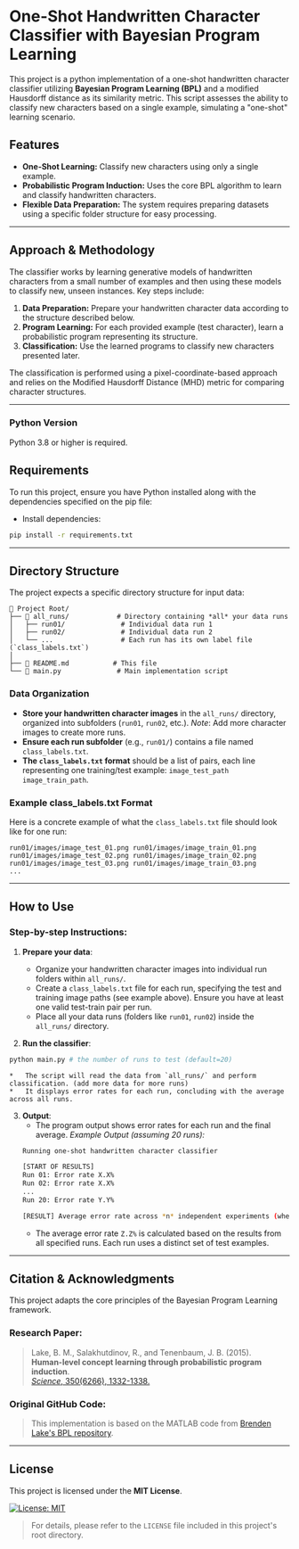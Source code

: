 # One-Shot Handwritten Character Classifier with Bayesian Program Learning

This project is a python implementation of a one-shot handwritten character classifier utilizing **Bayesian Program Learning (BPL)** and a modified Hausdorff distance as its similarity metric. This script assesses the ability to classify new characters based on a single example, simulating a "one-shot" learning scenario.

## Features

*   **One-Shot Learning:** Classify new characters using only a single example.
*   **Probabilistic Program Induction:** Uses the core BPL algorithm to learn and classify handwritten characters.
*   **Flexible Data Preparation:** The system requires preparing datasets using a specific folder structure for easy processing.

---

## Approach & Methodology

The classifier works by learning generative models of handwritten characters from a small number of examples and then using these models to classify new, unseen instances. Key steps include:

1.  **Data Preparation:** Prepare your handwritten character data according to the structure described below.
2.  **Program Learning:** For each provided example (test character), learn a probabilistic program representing its structure.
3.  **Classification:** Use the learned programs to classify new characters presented later.

The classification is performed using a pixel-coordinate-based approach and relies on the Modified Hausdorff Distance (MHD) metric for comparing character structures.

---

### Python Version

Python 3.8 or higher is required.


## Requirements

To run this project, ensure you have Python installed along with the dependencies specified on the pip file:

- Install dependencies:

```bash
pip install -r requirements.txt
```

---

## Directory Structure

The project expects a specific directory structure for input data:

```
📂 Project Root/
├── 📁 all_runs/            # Directory containing *all* your data runs
│   ├── run01/              # Individual data run 1
│   ├── run02/              # Individual data run 2
│   └── ...                 # Each run has its own label file (`class_labels.txt`)
│
├── 📄 README.md           # This file
└── 📘 main.py              # Main implementation script
```

### Data Organization

*   **Store your handwritten character images** in the `all_runs/` directory, organized into subfolders (`run01`, `run02`, etc.). *Note*: Add more character images to create more runs.
*   **Ensure each run subfolder** (e.g., `run01/`) contains a file named `class_labels.txt`.
*   **The `class_labels.txt` format** should be a list of pairs, each line representing one training/test example: `image_test_path image_train_path`.

### Example class_labels.txt Format

Here is a concrete example of what the `class_labels.txt` file should look like for one run:

```text
run01/images/image_test_01.png run01/images/image_train_01.png
run01/images/image_test_02.png run01/images/image_train_02.png
run01/images/image_test_03.png run01/images/image_train_03.png
...
```
---

## How to Use

### Step-by-step Instructions:

1.  **Prepare your data**:
    *   Organize your handwritten character images into individual run folders within `all_runs/`.
    *   Create a `class_labels.txt` file for each run, specifying the test and training image paths (see example above). Ensure you have at least one valid test-train pair per run.
    *   Place all your data runs (folders like `run01`, `run02`) inside the `all_runs/` directory.

2.  **Run the classifier**:

```bash
python main.py # the number of runs to test (default=20)
```
    *   The script will read the data from `all_runs/` and perform classification. (add more data for more runs)
    *   It displays error rates for each run, concluding with the average across all runs.

3.  **Output**:
    *   The program output shows error rates for each run and the final average.
        *Example Output (assuming 20 runs):*
    ```bash
    Running one-shot handwritten character classifier
    
    [START OF RESULTS]
    Run 01: Error rate X.X%
    Run 02: Error rate X.X%
    ...
    Run 20: Error rate Y.Y%
    
    [RESULT] Average error rate across *n* independent experiments (where n is the number of runs): Z.Z%
    ```
    *   The average error rate `Z.Z%` is calculated based on the results from all specified runs. Each run uses a distinct set of test examples.

---

## Citation & Acknowledgments

This project adapts the core principles of the Bayesian Program Learning framework.

### Research Paper:

> Lake, B. M., Salakhutdinov, R., and Tenenbaum, J. B. (2015).  
> **Human-level concept learning through probabilistic program induction**.  
> [*Science*, 350(6266), 1332-1338.](https://www.science.org/doi/abs/10.1126/science.aab3050)

### Original GitHub Code:

> This implementation is based on the MATLAB code from [Brenden Lake's BPL repository](https://github.com/brendenlake/BPL).

---

## License

This project is licensed under the **MIT License**.

[![License: MIT](https://img.shields.io/badge/License-MIT-yellow.svg)](https://opensource.org/licenses/MIT)

> For details, please refer to the `LICENSE` file included in this project's root directory.
